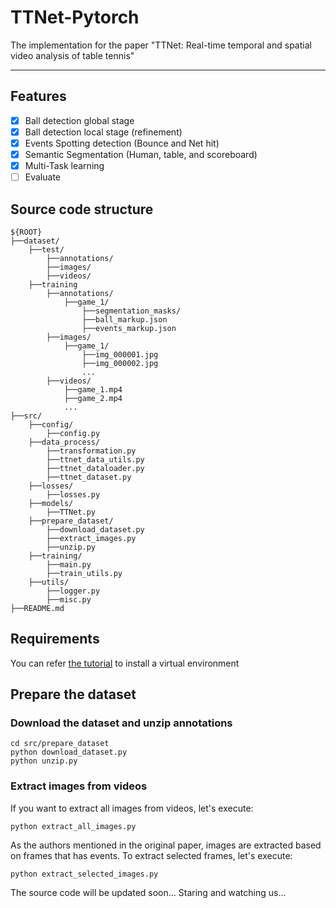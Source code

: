 # TTNet-Pytorch
The implementation for the paper "TTNet: Real-time temporal and spatial video analysis of table tennis"

---

## Features
- [x] Ball detection global stage
- [x] Ball detection local stage (refinement)
- [x] Events Spotting detection (Bounce and Net hit)
- [x] Semantic Segmentation (Human, table, and scoreboard)
- [x] Multi-Task learning
- [ ] Evaluate

## Source code structure
```shell script
${ROOT}
├──dataset/
    ├──test/
        ├──annotations/
        ├──images/
        ├──videos/
    ├──training
        ├──annotations/
            ├──game_1/
                ├──segmentation_masks/
                ├──ball_markup.json
                ├──events_markup.json
        ├──images/
            ├──game_1/
                ├──img_000001.jpg
                ├──img_000002.jpg
                ...
        ├──videos/
            ├──game_1.mp4
            ├──game_2.mp4
            ...
├──src/
    ├──config/
        ├──config.py
    ├──data_process/
        ├──transformation.py
        ├──ttnet_data_utils.py
        ├──ttnet_dataloader.py
        ├──ttnet_dataset.py
    ├──losses/
        ├──losses.py
    ├──models/
        ├──TTNet.py
    ├──prepare_dataset/
        ├──download_dataset.py
        ├──extract_images.py
        ├──unzip.py
    ├──training/
        ├──main.py
        ├──train_utils.py
    ├──utils/
        ├──logger.py
        ├──misc.py
├──README.md
```

## Requirements
You can refer [the tutorial](https://github.com/maudzung/virtual_environment_python3) to install a virtual environment

## Prepare the dataset
### Download the dataset and unzip annotations
```shell script
cd src/prepare_dataset
python download_dataset.py
python unzip.py
```

### Extract images from videos
If you want to extract all images from videos, let's execute:
```shell script
python extract_all_images.py
```

As the authors mentioned in the original paper, images are extracted based on frames that has events. 
To extract selected frames, let's execute:
```shell script
python extract_selected_images.py
```

The source code will be updated soon... Staring and watching us...